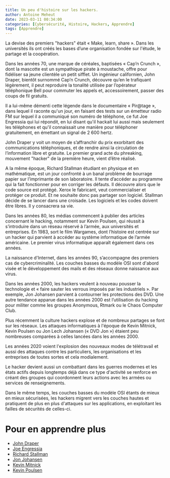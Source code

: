 ```yaml
---
title: Un peu d'histoire sur les hackers.
author: Antoine Meheut
date: 2023-03-11 00:34:00
categories: [Cybersécurité, Histoire, Hackers, Apprendre]
tags: [Apprendre]
---
```


La devise des premiers "hackers" était « Make, learn, share ». Dans les universités ils ont créés les bases d’une organisation fondée sur l'étude, le partage et la coopération.

Dans les années 70, une marque de céréales, baptisées « Cap’n Crunch », dont la mascotte est un sympathique pirate à moustache, offre pour fidéliser sa jeune clientèle un petit sifflet. Un ingénieur californien, John Draper, bientôt surnommé Cap’n Crunch, découvre qu’en le trafiquant légèrement, il peut reproduire la tonalité utilisée par l’opérateur téléphonique Bell pour commuter les appels et, accessoirement, passer des coups de fil gratuits.

Il a lui-même démenti cette légende dans le documentaire « Pir@tage », dans lequel il raconte qu'un jour, en faisant des tests sur un émetteur radio FM sur lequel il a communiqué son numéro de téléphone, ce fut Joe Engressia qui lui répondit, en lui disant qu'il hackait lui aussi mais seulement les téléphones et qu'il connaissait une manière pour téléphoner gratuitement, en émettant un signal de 2 600 hertz.

John Draper y voit un moyen de s’affranchir du prix exorbitant des communications téléphoniques, et de rendre ainsi la circulation de l’information libre et gratuite. Le premier grand acte du phreaking, mouvement "hacker" de la première heure, vient d’être réalisé.

A la même époque, Richard Stallman étudiant en physique et en mathématique, est un jour confronté à un banal problème de bourrage papier sur l’imprimante de son laboratoire. Il tente d’accéder au programme qui la fait fonctionner pour en corriger les défauts. Il découvre alors que le code source est protégé. Xerox le fabricant, veut commercialiser et protéger ce produit. Et ne souhaite donc pas partager son logiciel. Stallman décide de se lancer dans une croisade. Les logiciels et les codes doivent être libres. Il y consacrera sa vie.

Dans les années 80, les médias commencent à publier des articles concernant le hacking, notamment sur Kevin Poulsen, qui réussit à s’introduire dans un réseau réservé à l’armée, aux universités et entreprises. En 1983, sort le film Wargames, dont l’histoire est centrée sur un hacker qui parvient à accéder au système informatique de l’armée américaine. Le premier virus informatique apparaît également dans ces années.

La naissance d'Internet, dans les années 90, s’accompagne des premiers cas de cybercriminalité. Les couches basses du modèle OSI sont d'abord visée et le développement des mails et des réseaux donne naissance aux virus.

Dans les années 2000, les hackers veulent à nouveau pousser la technologie et « faire sauter les verrous imposés par les industriels ». Par exemple, Jon Johansen parvient à contourner les protections des DVD. Une autre tendance apparue dans les années 2000 est l’utilisation du hacking pour militer comme les groupes Anonymous, Rtmark ou le Chaos Computer Club.

Plus récemment la culture hackers explose et de nombreux partages se font sur les réseaux. Les attaques informatiques à l'époque de Kevin Mitnick, Kevin Poulsen ou Jon Lech Johansen (« DVD Jon ») étaient peu nombreuses comparées à celles lancées dans les années 2000.

Les années 2020 voient l'explosion des nouveaux modes de télétravail et aussi des attaques contre les particuliers, les organisations et les entreprises de toutes sortes et cela modialement.
 
 Le hacker devient aussi un combattant dans les guerres modernes et les états actifs depuis longtemps déjà dans ce type d'activité se renforce en créant des groupes qui coordonnent leurs actions avec les armées ou services de renseignements.

 Dans le même temps, les couches basses du modèle OSI étants de mieux en mieux sécurisées, les hackers migrent vers les couches hautes et pratiquent de plus en plus d'attaques sur les applications, en exploitant les failles de sécurités de celles-ci.
 
 # Pour en apprendre plus

* [John Draper](https://fr.wikipedia.org/wiki/John_Draper)
* [Joe Engressia](https://en.wikipedia.org/wiki/Joybubbles)
* [Richard Stallman](https://fr.wikipedia.org/wiki/Richard_Stallman)
* [Jon Johansen](https://fr.wikipedia.org/wiki/Jon_Lech_Johansen)
* [Kevin Mitnick](https://fr.wikipedia.org/wiki/Kevin_Mitnick)
* [Kevin Poulsen](https://fr.wikipedia.org/wiki/Kevin_Poulsen)
